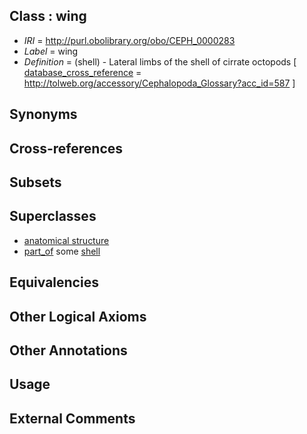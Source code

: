 
## Class : wing

 * *IRI* = http://purl.obolibrary.org/obo/CEPH_0000283
 * *Label* = wing
 * *Definition* = (shell) - Lateral limbs of the shell of cirrate octopods [ [database_cross_reference](../../ef/oboInOwl#hasDbXref.md) = http://tolweb.org/accessory/Cephalopoda_Glossary?acc_id=587 ]

## Synonyms


## Cross-references


## Subsets


## Superclasses

 * [anatomical structure](../../UBERON/61/UBERON_0000061.md)
 * [part_of](../../BFO/50/BFO_0000050.md) some [shell](../../UBERON/12/UBERON_0006612.md)

## Equivalencies


## Other Logical Axioms


## Other Annotations


## Usage


## External Comments

